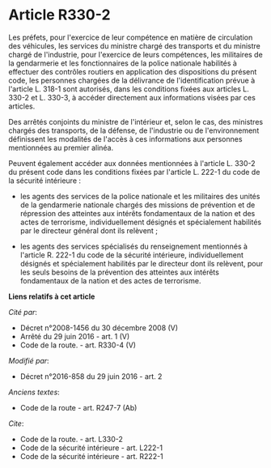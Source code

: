 # Article R330-2

Les préfets, pour l'exercice de leur compétence en matière de circulation des véhicules, les services du ministre chargé des
transports et du ministre chargé de l'industrie, pour l'exercice de leurs compétences, les militaires de la gendarmerie et
les fonctionnaires de la police nationale habilités à effectuer des contrôles routiers en application des dispositions du
présent code, les personnes chargées de la délivrance de l'identification prévue à l'article L. 318-1 sont autorisés, dans
les conditions fixées aux articles L. 330-2 et L. 330-3, à accéder directement aux informations visées par ces articles. 

Des arrêtés conjoints du ministre de l'intérieur et, selon le cas, des ministres chargés des transports, de la défense, de
l'industrie ou de l'environnement définissent les modalités de l'accès à ces informations aux personnes mentionnées au
premier alinéa.

Peuvent également accéder aux données mentionnées à l'article L. 330-2 du présent code dans les conditions fixées par
l'article L. 222-1 du code de la sécurité intérieure :

- les agents des services de la police nationale et les militaires des unités de la gendarmerie nationale chargés des
missions de prévention et de répression des atteintes aux intérêts fondamentaux de la nation et des actes de terrorisme,
individuellement désignés et spécialement habilités par le directeur général dont ils relèvent ;

- les agents des services spécialisés du renseignement mentionnés à l'article R. 222-1 du code de la sécurité intérieure,
individuellement désignés et spécialement habilités par le directeur dont ils relèvent, pour les seuls besoins de la
prévention des atteintes aux intérêts fondamentaux de la nation et des actes de terrorisme.

**Liens relatifs à cet article**

_Cité par_:

  - Décret n°2008-1456 du 30 décembre 2008 (V)
  - Arrêté du 29 juin 2016 - art. 1 (V)
  - Code de la route. - art. R330-4 (V)

_Modifié par_:

  - Décret n°2016-858 du 29 juin 2016 - art. 2

_Anciens textes_:

  - Code de la route - art. R247-7 (Ab)

_Cite_:

  - Code de la route. - art. L330-2
  - Code de la sécurité intérieure - art. L222-1
  - Code de la sécurité intérieure - art. R222-1
